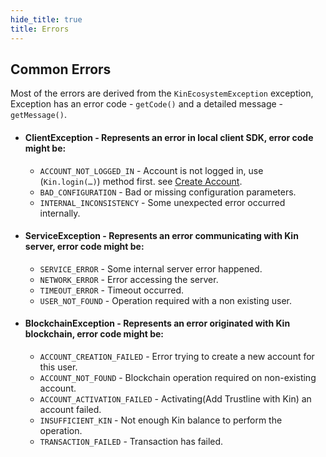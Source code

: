 ```yaml
---
hide_title: true
title: Errors
---
```


## Common Errors
Most of the errors are derived from the `KinEcosystemException` exception, Exception has an error code - `getCode()` and a detailed message - `getMessage()`.

* #### **ClientException** - Represents an error in local client SDK, error code might be:
    * `ACCOUNT_NOT_LOGGED_IN` - Account is not logged in, use (`Kin.login(…)`) method first. see [Create Account](api/CREATE_ACCOUNT.md).
    * `BAD_CONFIGURATION` - Bad or missing configuration parameters.
    * `INTERNAL_INCONSISTENCY` - Some unexpected error occurred internally.

* #### **ServiceException** - Represents an error communicating with Kin server, error code might be:

    * `SERVICE_ERROR` - Some internal server error happened.
    * `NETWORK_ERROR` - Error accessing the server.
    * `TIMEOUT_ERROR` - Timeout occurred.
    * `USER_NOT_FOUND` - Operation required with a non existing user.

* #### **BlockchainException** - Represents an error originated with Kin blockchain, error code might be:

    * `ACCOUNT_CREATION_FAILED` - Error trying to create a new account for this user.
    * `ACCOUNT_NOT_FOUND` - Blockchain operation required on non-existing account.
    * `ACCOUNT_ACTIVATION_FAILED` - Activating(Add Trustline with Kin) an account failed.
    * `INSUFFICIENT_KIN` - Not enough Kin balance to perform the operation.
    * `TRANSACTION_FAILED` - Transaction has failed.
